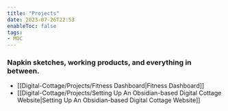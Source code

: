 ```yaml
---
title: "Projects"
date: 2023-07-26T22:53
enableToc: false
tags:
- MOC
---
```

### Napkin sketches, working products, and everything in between. 



- [[Digital-Cottage/Projects/Fitness Dashboard|Fitness Dashboard]]
- [[Digital-Cottage/Projects/Setting Up An Obsidian-based Digital Cottage Website|Setting Up An Obsidian-based Digital Cottage Website]]


